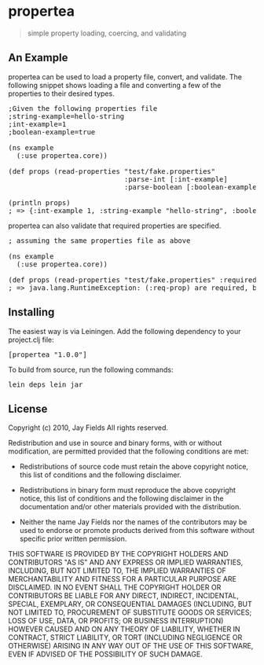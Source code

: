 # propertea

> simple property loading, coercing, and validating

## An Example

propertea can be used to load a property file, convert, and
validate. The following snippet shows loading a file and converting a
few of the properties to their desired types.
<pre>
;Given the following properties file
;string-example=hello-string
;int-example=1
;boolean-example=true

(ns example 
  (:use propertea.core))         

(def props (read-properties "test/fake.properties" 
                            :parse-int [:int-example] 
                            :parse-boolean [:boolean-example]))

(println props) 
; => {:int-example 1, :string-example "hello-string", :boolean-example true}
</pre>
propertea can also validate that required properties are specified.
<pre>
; assuming the same properties file as above

(ns example 
  (:use propertea.core))         

(def props (read-properties "test/fake.properties" :required [:req-prop])) 
; => java.lang.RuntimeException: (:req-prop) are required, but not found
</pre>

## Installing

The easiest way is via Leiningen. Add the following dependency to your project.clj file:<pre>[propertea "1.0.0"]</pre>
To build from source, run the following commands:<pre>lein deps
lein jar</pre>

## License

Copyright (c) 2010, Jay Fields
All rights reserved.

Redistribution and use in source and binary forms, with or without modification, are permitted provided that the following conditions are met:

* Redistributions of source code must retain the above copyright notice, this list of conditions and the following disclaimer.

* Redistributions in binary form must reproduce the above copyright notice, this list of conditions and the following disclaimer in the documentation and/or other materials provided with the distribution.

* Neither the name Jay Fields nor the names of the contributors may be used to endorse or promote products derived from this software without specific prior written permission.

THIS SOFTWARE IS PROVIDED BY THE COPYRIGHT HOLDERS AND CONTRIBUTORS "AS IS" AND ANY EXPRESS OR IMPLIED WARRANTIES, INCLUDING, BUT NOT LIMITED TO, THE IMPLIED WARRANTIES OF MERCHANTABILITY AND FITNESS FOR A PARTICULAR PURPOSE ARE DISCLAIMED. IN NO EVENT SHALL THE COPYRIGHT HOLDER OR CONTRIBUTORS BE LIABLE FOR ANY DIRECT, INDIRECT, INCIDENTAL, SPECIAL, EXEMPLARY, OR CONSEQUENTIAL DAMAGES (INCLUDING, BUT NOT LIMITED TO, PROCUREMENT OF SUBSTITUTE GOODS OR SERVICES; LOSS OF USE, DATA, OR PROFITS; OR BUSINESS INTERRUPTION) HOWEVER CAUSED AND ON ANY THEORY OF LIABILITY, WHETHER IN CONTRACT, STRICT LIABILITY, OR TORT (INCLUDING NEGLIGENCE OR OTHERWISE) ARISING IN ANY WAY OUT OF THE USE OF THIS SOFTWARE, EVEN IF ADVISED OF THE POSSIBILITY OF SUCH DAMAGE.
